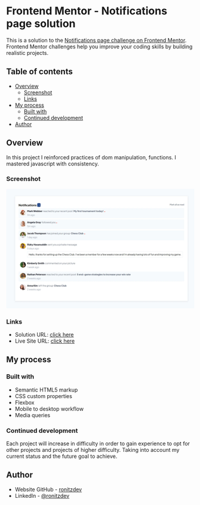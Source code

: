 # Frontend Mentor - Notifications page solution

This is a solution to the [Notifications page challenge on Frontend Mentor](https://www.frontendmentor.io/challenges/notifications-page-DqK5QAmKbC). Frontend Mentor challenges help you improve your coding skills by building realistic projects.

## Table of contents

- [Overview](#overview)
  - [Screenshot](#screenshot)
  - [Links](#links)
- [My process](#my-process)
  - [Built with](#built-with)
  - [Continued development](#continued-development)
- [Author](#author)

## Overview

In this project I reinforced practices of dom manipulation, functions. I mastered javascript with consistency.

### Screenshot

![Screenshoot Desktop](./assets/images/screenshot.webp)

### Links

- Solution URL: [click here](https://github.com/ronitzdev/notifications-dom)
- Live Site URL: [click here](https://dom-notifications-ronitzdev.netlify.app/)

## My process

### Built with

- Semantic HTML5 markup
- CSS custom properties
- Flexbox
- Mobile to desktop workflow
- Media queries

### Continued development

Each project will increase in difficulty in order to gain experience to opt for other projects and projects of higher difficulty. Taking into account my current status and the future goal to achieve.

## Author

- Website GitHub - [ronitzdev](https://github.com/ronitzdev)
- LinkedIn - [@ronitzdev](https://www.linkedin.com/in/ronitzdev/)
